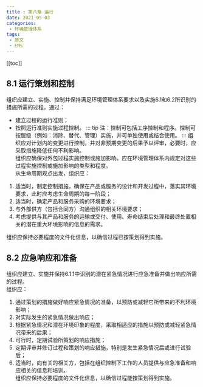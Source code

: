```yaml
---
title : 第八章 运行
date: 2021-05-03
categories:
 - 环境管理体系
tags:
 - 原文
 - EMS
---
```

[[toc]]
## 8.1 运行策划和控制
组织应建立、实施、控制并保持满足环境管理体系要求以及实施6.1和6.2所识别的措施所需的过程，通过：
+ 建立过程的运行准则；
+ 按照运行准则实施过程控制。
::: tip
注：控制可包括工序控制和程序。控制可按层级（例如：消除、替代、管理）实施，并可单独使用或结合使用。
:::
组织应对计划内的变更进行控制，并对非预期变更的后果予以评审，必要时，应采取措施降低任何不利影响。  
组织应确保对外包过程实施控制或施加影响，应在环境管理体系内规定对这些过程实施控制或施加影响的类型和程度。  
从生命周期观点出发，组织应：
1. 适当时，制定控制措施，确保在产品或服务的设计和开发过程中，落实其环境要求，此时应考虑生命周期的每一阶段；
2. 适当时，确定产品和服务采购的环境要求；
3. 与外部供方（包括合同方）沟通组织的相关环境要求；
4. 考虑提供与其产品和服务的运输或交付、使用、寿命结束后处理和最终处置相关的潜在重大环境影响的信息的需求。

组织应保持必要程度的文件化信息，以确信过程已按策划得到实施。  
## 8.2 应急响应和准备
组织应建立、实施并保持6.1.1中识别的潜在紧急情况进行应急准备并做出响应所需的过程。  
组织应：  
1. 通过策划的措施做好响应紧急情况的准备，以预防或减轻它所带来的不利环境影响；
2. 对实际发生的紧急情况做出响应；
3. 根据紧急情况和潜在环境印象的程度，采取相适应的措施以预防或减轻紧急情况带来的后果；
4. 可行时，定期试验所策划的响应措施；
5. 定期评审并修订过程和策划的响应措施，特别是发生紧急情况后或进行试验后；
6. 适当时，向有关的相关方，包括在组织控制下工作的人员提供与应急准备和响应相关的信息和培训。  
组织应保持必要程度的文件化信息，以确信过程能按策划得到实施。